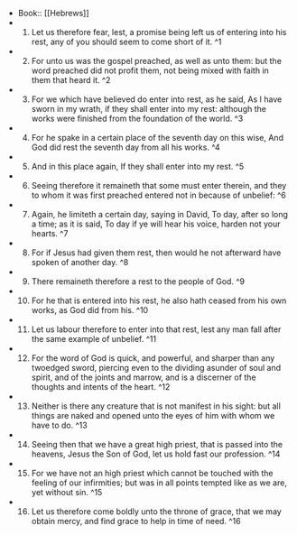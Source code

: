 - Book:: [[Hebrews]]
- 1. Let us therefore fear, lest, a promise being left us of entering into his rest, any of you should seem to come short of it. ^1
- 2. For unto us was the gospel preached, as well as unto them: but the word preached did not profit them, not being mixed with faith in them that heard it. ^2
- 3. For we which have believed do enter into rest, as he said, As I have sworn in my wrath, if they shall enter into my rest: although the works were finished from the foundation of the world. ^3
- 4. For he spake in a certain place of the seventh day on this wise, And God did rest the seventh day from all his works. ^4
- 5. And in this place again, If they shall enter into my rest. ^5
- 6. Seeing therefore it remaineth that some must enter therein, and they to whom it was first preached entered not in because of unbelief: ^6
- 7. Again, he limiteth a certain day, saying in David, To day, after so long a time; as it is said, To day if ye will hear his voice, harden not your hearts. ^7
- 8. For if Jesus had given them rest, then would he not afterward have spoken of another day. ^8
- 9. There remaineth therefore a rest to the people of God. ^9
- 10. For he that is entered into his rest, he also hath ceased from his own works, as God did from his. ^10
- 11. Let us labour therefore to enter into that rest, lest any man fall after the same example of unbelief. ^11
- 12. For the word of God is quick, and powerful, and sharper than any twoedged sword, piercing even to the dividing asunder of soul and spirit, and of the joints and marrow, and is a discerner of the thoughts and intents of the heart. ^12
- 13. Neither is there any creature that is not manifest in his sight: but all things are naked and opened unto the eyes of him with whom we have to do. ^13
- 14. Seeing then that we have a great high priest, that is passed into the heavens, Jesus the Son of God, let us hold fast our profession. ^14
- 15. For we have not an high priest which cannot be touched with the feeling of our infirmities; but was in all points tempted like as we are, yet without sin. ^15
- 16. Let us therefore come boldly unto the throne of grace, that we may obtain mercy, and find grace to help in time of need. ^16
